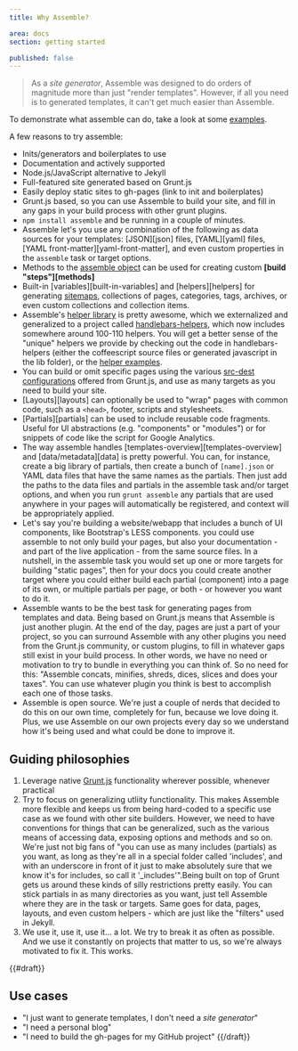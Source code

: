 ```yaml
---
title: Why Assemble?

area: docs
section: getting started

published: false
---
```


> As a _site generator_, Assemble was designed to do orders of magnitude more than just "render templates". However, if all you need is to generated templates, it can't get much easier than Assemble.



To demonstrate what assemble can do, take a look at some [examples][2].

A few reasons to try assemble:

* Inits/generators and boilerplates to use
* Documentation and actively supported
* Node.js/JavaScript alternative to Jekyll
* Full-featured site generated based on Grunt.js
* Easily deploy static sites to gh-pages (link to init and boilerplates)
* Grunt.js based, so you can use Assemble to build your site, and fill in any gaps in your build process with other grunt plugins.
* `npm install assemble` and be running in a couple of minutes.
* Assemble let's you use any combination of the following as data sources for your templates: [JSON][json] files, [YAML][yaml] files, [YAML front-matter][yaml-front-matter], and even custom properties in the `assemble` task or target options.
* Methods to the [assemble object][3] can be used for creating custom **[build "steps"][methods]**
* Built-in [variables][built-in-variables] and [helpers][helpers] for generating [sitemaps][sitemap], collections of pages, categories, tags, archives, or even custom collections and collection items.
* Assemble's [helper library](https://github.com/assemble/handlebars-helpers) is pretty awesome, which we externalized and generalized to a project called [handlebars-helpers][4], which now includes somewhere around 100-110 helpers. You will get a better sense of the "unique" helpers we provide by checking out the code in handlebars-helpers (either the coffeescript source files or generated javascript in the lib folder), or the [helper examples](https://github.com/assemble/handlebars-helpers-examples).
* You can build or omit specific pages using the various [src-dest configurations](http://gruntjs.com/configuring-tasks#files) offered from Grunt.js, and use as many targets as you need to build your site.
* [Layouts][layouts] can optionally be used to "wrap" pages with common code, such as a `<head>`, footer, scripts and stylesheets.
* [Partials][partials] can be used to include reusable code fragments. Useful for UI abstractions (e.g. "components" or "modules") or for snippets of code like the script for Google Analytics.
* The way assemble handles [templates-overview][templates-overview] and [data/metadata][data] is pretty powerful. You can, for instance, create a big library of partials, then create a bunch of `[name].json` or YAML data files that have the same names as the partials. Then just add the paths to the data files and partials in the assemble task and/or target options, and when you run `grunt assemble` any partials that are used anywhere in your pages will automatically be registered, and context will be appropriately applied.
* Let's say you're building a website/webapp that includes a bunch of UI components, like Bootstrap's LESS components. you could use assemble to not only build your pages, but also your documentation - and part of the live application - from the same source files. In a nutshell, in the assemble task you would set up one or more targets for building "static pages", then for your docs you could create another target where you could either build each partial (component) into a page of its own, or multiple partials per page, or both - or however you want to do it.
* Assemble wants to be the best task for generating pages from templates and data. Being based on Grunt.js means that Assemble is just another plugin. At the end of the day, pages are just a part of your project, so you can surround Assemble with any other plugins you need from the Grunt.js community, or custom plugins, to fill in whatever gaps still exist in your build process. In other words, we have no need or motivation to try to bundle in everything you can think of. So no need for this: "Assemble concats, minifies, shreds, dices, slices and does your taxes". You can use whatever plugin you think is best to accomplish each one of those tasks.
* Assemble is open source. We're just a couple of nerds that decided to do this on our own time, completely for fun, because we love doing it. Plus, we use Assemble on our own projects every day so we understand how it's being used and what could be done to improve it.


## Guiding philosophies

1. Leverage native [Grunt.js](http://gruntjs.com) functionality wherever possible, whenever practical
2. Try to focus on generalizing utliity functionality. This makes Assemble more flexible and keeps us from being hard-coded to a specific use case as we found with other site builders. However, we need to have conventions for things that can be generalized, such as the various means of accessing data, exposing options and methods and so on. We're just not big fans of "you can use as many includes (partials) as you want, as long as they're all in a special folder called 'includes', and with an underscore in front of it just to make absolutely sure that we know it's for includes, so call it '_includes'".Being built on top of Grunt gets us around these kinds of silly restrictions pretty easily. You can stick partials in as many directories as you want, just tell Assemble where they are in the task or targets. Same goes for data, pages, layouts, and even custom helpers - which are just like the "filters" used in Jekyll.
3. We use it, use it, use it... a lot. We try to break it as often as possible. And we use it constantly on projects that matter to us, so we're always motivated to fix it. This works.

{{#draft}}
## Use cases

* "I just want to generate templates, I don't need a _site generator_"
* "I need a personal blog"
* "I need to build the gh-pages for my GitHub project"
{{/draft}}

[sitemap]: https://github.com/assemble/assemble-boilerplate-sitemap
[1]: http://github.com/assemble/assemble
[2]: https://github.com/assemble/assemble-examples
[3]: https://github.com/assemble/assemble/blob/master/docs/docs-methods.md
[4]: https://github.com/assemble/handlebars-helpers
